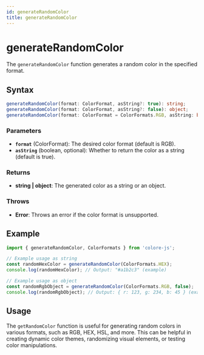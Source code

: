 ```yaml
---
id: generateRandomColor
title: generateRandomColor
---
```


# generateRandomColor

The `generateRandomColor` function generates a random color in the specified format.

## Syntax

```typescript
generateRandomColor(format: ColorFormat, asString?: true): string;
generateRandomColor(format: ColorFormat, asString?: false): object;
generateRandomColor(format: ColorFormat = ColorFormats.RGB, asString: boolean = true): string | object;
```

### Parameters

- **`format`** (ColorFormat): The desired color format (default is RGB).
- **`asString`** (boolean, optional): Whether to return the color as a string (default is true).

### Returns

- **string | object**: The generated color as a string or an object.

### Throws
- **Error**: Throws an error if the color format is unsupported.

## Example

```typescript
import { generateRandomColor, ColorFormats } from 'colore-js';

// Example usage as string
const randomHexColor = generateRandomColor(ColorFormats.HEX);
console.log(randomHexColor); // Output: "#a1b2c3" (example)

// Example usage as object
const randomRgbObject = generateRandomColor(ColorFormats.RGB, false);
console.log(randomRgbObject); // Output: { r: 123, g: 234, b: 45 } (example)
```

## Usage

The `getRandomColor` function is useful for generating random colors in various formats, such as RGB, HEX, HSL, and more. This can be helpful in creating dynamic color themes, randomizing visual elements, or testing color manipulations.
